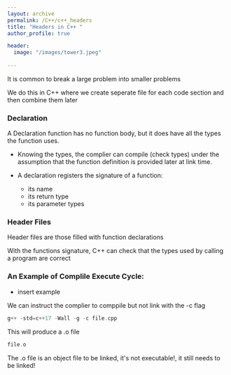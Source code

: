 ```yaml
---
layout: archive
permalink: /C++/c++_headers
title: "Headers in C++ "
author_profile: true

header:
  image: "/images/tower3.jpeg"
  
---
```


It is common to break a large problem into smaller problems

We do this in C++ where we create seperate file for each code section and then combine them later



### Declaration

 A Declaration function has no function body, but it does have all the types the function uses.

- Knowing the types, the complier can compile (check types) under the assumption that the function definition is provided later at link time.

- A declaration  registers the signature of a function:
    - its name
    - its return type 
    - its parameter types


### Header Files

Header files are those filled with function declarations 

With the functions signature, C++ can check that the types used by calling a program are correct


### An Example of Complile Execute Cycle:


- insert example



We can instruct the complier to comppile but not link with the -c flag

```cpp
g++ -std=c++17 -Wall -g -c file.cpp
```

This will produce a .o file

```cpp
file.o
```

The .o file is an object file to be linked, it's not executable!, it still needs to be linked!

